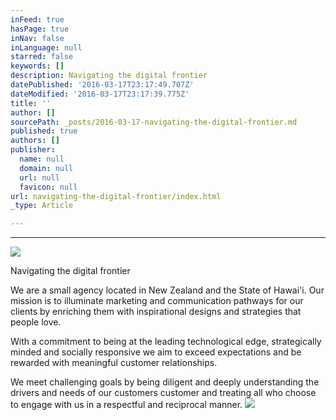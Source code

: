```yaml
---
inFeed: true
hasPage: true
inNav: false
inLanguage: null
starred: false
keywords: []
description: Navigating the digital frontier
datePublished: '2016-03-17T23:17:49.707Z'
dateModified: '2016-03-17T23:17:39.775Z'
title: ''
author: []
sourcePath: _posts/2016-03-17-navigating-the-digital-frontier.md
published: true
authors: []
publisher:
  name: null
  domain: null
  url: null
  favicon: null
url: navigating-the-digital-frontier/index.html
_type: Article

---
```

****
![](https://the-grid-user-content.s3-us-west-2.amazonaws.com/abbe3c24-ae8e-414d-8562-16be43c08761.jpg)

Navigating the digital frontier

We are a small agency located in New Zealand and the State of Hawai'i. Our mission is to illuminate marketing and communication pathways for our clients by enriching them with inspirational designs and strategies that people love.

With a commitment to being at the leading technological edge, strategically minded and socially responsive we aim to exceed expectations and be rewarded with meaningful customer relationships.

We meet challenging goals by being diligent and deeply understanding the drivers and needs of our customers customer and treating all who choose to engage with us in a respectful and reciprocal manner. ![](https://the-grid-user-content.s3-us-west-2.amazonaws.com/c0bc410f-4b4d-4c25-9902-c06545ed2f4f.jpg)